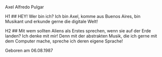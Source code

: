 Axel Alfredo Pulgar


H1 ## HEY! Wer bin ich?
Ich bin Axel, komme aus Buenos Aires, bin Musikant und erkunde gerne die digitale Welt!

H2 ## Mit wem sollten Aliens als Erstes sprechen, wenn sie auf der Erde landen?
Ich denke mit mir! Denn mit der abstrakten Musik, die ich gerne mit dem Computer mache, spreche ich deren eigene Sprache!

Geboren am
06.08.1987


